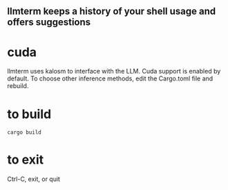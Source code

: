 ## llmterm keeps a history of your shell usage and offers suggestions

# cuda
llmterm uses kalosm to interface with the LLM.  Cuda support is enabled by default.  To choose other inference methods, edit the Cargo.toml file and rebuild.

# to build
```
cargo build
```

# to exit
Ctrl-C, exit, or quit
